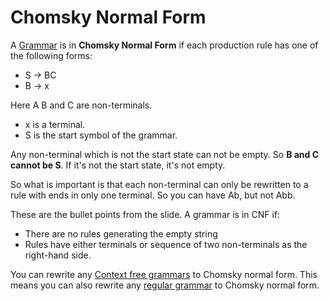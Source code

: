 # Chomsky Normal Form

A [Grammar](Grammar.md) is in **Chomsky Normal Form** if each production rule has one of the following forms:

-   S → BC
-   B → x

Here A B and C are non-terminals. 

- x is a terminal. 
- S is the start symbol of the grammar.
  
Any non-terminal which is not the start state can not be empty. So **B and C cannot be S**. If it's not the start state, it's not empty.

So what is important is that each non-terminal can only be rewritten to a rule with ends in only one terminal. So you can have Ab, but not Abb. 

These are the bullet points from the slide. A grammar is in CNF if:
- There are no rules generating the empty string
- Rules have either terminals or sequence of two non-terminals as the right-hand side.

You can rewrite any [Context free grammars](Context%20free%20grammars.md) to Chomsky normal form. This means you can also rewrite any [regular grammar](Regular%20Languages.md) to Chomsky normal form.


